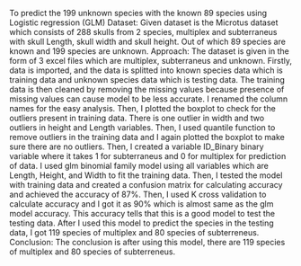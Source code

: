 To predict the 199 unknown species with the known 89 species using Logistic regression (GLM)
Dataset: Given dataset is the Microtus dataset which consists of 288 skulls from 2 species, multiplex and subterraneus with skull Length, skull width and skull height. Out of which 89 species are known and 199 species are unknown. 
Approach: The dataset is given in the form of 3 excel files which are multiplex, subterraneus and unknown. Firstly, data is imported, and the data is splitted into known species data which is training data and unknown species data which is testing data. The training data is then cleaned by removing the missing values because presence of missing values can cause model to be less accurate. I renamed the column names for the easy analysis. Then, I plotted the boxplot to check for the outliers present in training data. There is one outlier in width and two outliers in height and Length variables. Then, I used quantile function to remove outliers in the training data and I again plotted the boxplot to make sure there are no outliers. Then, I created a variable ID_Binary binary variable where it takes 1 for subterraneus and 0 for multiplex for prediction of data. I used glm binomial family model using all variables which are Length, Height, and Width to fit the training data. Then, I tested the model with training data and created a confusion matrix for calculating accuracy and achieved the accuracy of 87%. Then, I used K cross validation to calculate accuracy and I got it as 90% which is almost same as the glm model accuracy. This accuracy tells that this is a good model to test the testing data. After I used this model to predict the species in the testing data, I got 119 species of multiplex and 80 species of subterreneus. 
Conclusion: The conclusion is after using this model, there are 119 species of multiplex and 80 species of subterreneus. 

